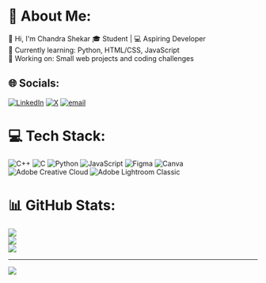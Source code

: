 # 💫 About Me:
👋 Hi, I'm Chandra Shekar 🎓 Student | 💻 Aspiring Developer<br>🌱 Currently learning: Python, HTML/CSS, JavaScript<br>🔭 Working on: Small web projects and coding challenges


## 🌐 Socials:
[![LinkedIn](https://img.shields.io/badge/LinkedIn-%230077B5.svg?logo=linkedin&logoColor=white)](https://linkedin.com/in/Chandrashekar1036) [![X](https://img.shields.io/badge/X-black.svg?logo=X&logoColor=white)](https://x.com/Chandrashekar3_) [![email](https://img.shields.io/badge/Email-D14836?logo=gmail&logoColor=white)](mailto:chandrashekark28chandu@gmail.com) 

# 💻 Tech Stack:
![C++](https://img.shields.io/badge/c++-%2300599C.svg?style=flat&logo=c%2B%2B&logoColor=white) ![C](https://img.shields.io/badge/c-%2300599C.svg?style=flat&logo=c&logoColor=white) ![Python](https://img.shields.io/badge/python-3670A0?style=flat&logo=python&logoColor=ffdd54) ![JavaScript](https://img.shields.io/badge/javascript-%23323330.svg?style=flat&logo=javascript&logoColor=%23F7DF1E) ![Figma](https://img.shields.io/badge/figma-%23F24E1E.svg?style=flat&logo=figma&logoColor=white) ![Canva](https://img.shields.io/badge/Canva-%2300C4CC.svg?style=flat&logo=Canva&logoColor=white) ![Adobe Creative Cloud](https://img.shields.io/badge/Adobe%20Creative%20Cloud-DA1F26.svg?style=flat&logo=Adobe%20Creative%20Cloud&logoColor=white) ![Adobe Lightroom Classic](https://img.shields.io/badge/Adobe%20Lightroom%20Classic-31A8FF.svg?style=flat&logo=Adobe%20Lightroom%20Classic&logoColor=white)
# 📊 GitHub Stats:
![](https://github-readme-stats.vercel.app/api?username=chandrashekarofficial&theme=default&hide_border=false&include_all_commits=true&count_private=false)<br/>
![](https://nirzak-streak-stats.vercel.app/?user=chandrashekarofficial&theme=default&hide_border=false)<br/>
![](https://github-readme-stats.vercel.app/api/top-langs/?username=chandrashekarofficial&theme=default&hide_border=false&include_all_commits=true&count_private=false&layout=compact)

---
[![](https://visitcount.itsvg.in/api?id=chandrashekarofficial&icon=0&color=0)](https://visitcount.itsvg.in)

<!-- Proudly created with GPRM ( https://gprm.itsvg.in ) -->
